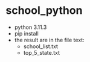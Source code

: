 # school_python
 - python 3.11.3
 - pip install
 - the result are in the file text:
      - school_list.txt
      - top_5_state.txt
